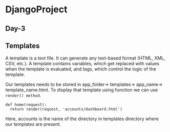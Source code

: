 # DjangoProject
## Day-3 

## Templates
A template is a text file. It can generate any text-based format (HTML, XML, CSV, etc.).
A template contains variables, which get replaced with values when the template is evaluated, and tags, which control the logic of the template.

Our templates needs to be stored in app_folder-> templates-> app_name-> template_name.html. To display that template using function we can use `render() method`. 
  ```
  def home(request):
    return render(request, 'accounts/dashboard.html')
  ```
Here, accounts is the name of the directory in templates directory where our templates are present.
